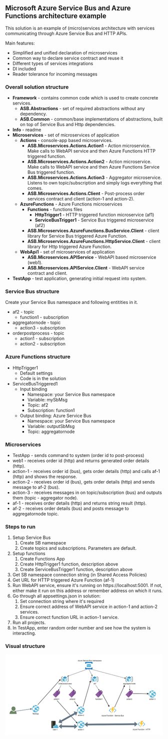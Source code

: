 ## Microsoft Azure Service Bus and Azure Functions architecture example
This solution is an example of (micro)services architecture with services communicating through Azure Service Bus and HTTP APIs.

Main features:
* Simplified and unified declaration of microservices
* Common way to declare service contract and reuse it
* Different types of services integrations
* DI included
* Reader tolerance for incoming messages

### Overall solution structure
* **Framework** - contains common code which is used to create concrete services.
  * **ASB.Abstractions** - set of required abstractions without any dependency.
  * **ASB.Common** - common/base implementations of abstractions, built on top of Service Bus and Http dependencies.  
* **Info** - readme  
* **Microservices** - set of microservices of application
  * **Actions** - console-app based microservices.
    * **ASB.Microservices.Actions.Action1** - Action microservice. Make calls to WebAPI service and then Azure Functions HTTP triggered function.
    * **ASB.Microservices.Actions.Action2** - Action microservice. Make calls to WebAPI service and then Azure Functions Service Bus triggered function.
    * **ASB.Microservices.Actions.Action3** - Aggregator microservice. Listens to own topic/subscription and simply logs everything that comes.
    * **ASB.Microservices.Actions.Client** - Post-process order services contract and client (action-1 and action-2).
  * **AzureFunctions** - Azure Functions microservices
    * **Functions** - functions files
      * **HttpTrigger1** - HTTP triggered function microservice (af1)
      * **ServiceBusTrigger1** - Service Bus triggered microservice (af2)
    * **ASB.Microservices.AzureFunctions.BusService.Client** - client library for Service Bus triggered Azure Function.  
    * **ASB.Microservices.AzureFunctions.HttpService.Client** - client library for Http triggered Azure Function.  
  * **WebApi1** - set of microservices of application
    * **ASB.Microservices.APIService** - WebAPI based microservice (web1).
    * **ASB.Microservices.APIService.Client** - WebAPI service contract and client.  
* **TestApp** - test application, generating initial request into system.

### Service Bus structure
Create your Service Bus namespace and following entitities in it.
* af2 - topic
  * function1 - subscription
* aggregatornode - topic
  * action3 - subscription
* orderpostprocess - topic
  * action1 - subscription
  * action2 - subscription

### Azure Functions structure
* HttpTrigger1
  * Default settings
  * Code is in the solution
* ServiceBusTriggered1
  * Input binding
    * Namespace: your Service Bus namespace
    * Variable: mySbMsg
    * Topic: af2
    * Subscription: function1
  * Output binding: Azure Service Bus
    * Namespace: your Service Bus namespace
    * Variable: outputSbMsg
    * Topic: aggregatornode
    
### Microservices
* TestApp - sends command to system (order id to post-process)
* web1 - receives order id (http) and returns generated order details (http).
* action-1 - receives order id (bus), gets order details (http) and calls af-1 (http) and shows the response.
* action-2 - receives order id (bus), gets order details (http) and sends message to af-2 (bus).
* action-3 - receives messages in on topic/subscription (bus) and outputs them (topic - aggregator node).
* af-1 - receives order details (http) and returns string result (http).
* af-2 - receives order details (bus) and posts message to aggregatornode topic.

### Steps to run
1. Setup Service Bus
   1. Create SB namespace
   1. Create topics and subscriptions. Parameters are default.
1. Setup functions
   1. Create Functions App
   1. Create HttpTrigger1 function, description above
   1. Create ServiceBusTrigger1 function, description above
1. Get SB namespace connection string (in Shared Access Policies)
1. Get URL for HTTP triggered Azure Function (af-1)
1. Run WebAPI service, ensure it's running on https://localhost:5001. If not, either make it run on this address or remember address on which it runs. 
1. Go through all appsettings.json in solution:
   1. Set connection string where it's required
   1. Ensure correct address of WebAPI service in action-1 and action-2 services.
   1. Ensure correct function URL in action-1 service.
1. Run all projects.
1. In TestApp, enter random order number and see how the system is interacting.

### Visual structure
![System diagram](https://github.com/GrafGenerator/asb/blob/master/structure.png)